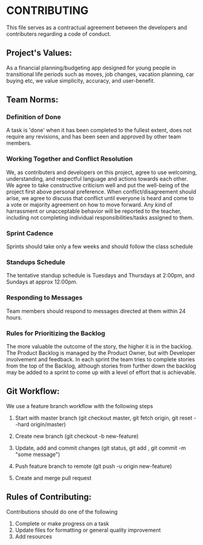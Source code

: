 # __CONTRIBUTING__ 
This file serves as a contractual agreement between the developers and contributers regarding a code of conduct.

## __Project's Values:__ 
As a financial planning/budgeting app designed for young people in transitional life periods such as moves, job changes, vacation planning, car buying etc, we value simplicity, accuracy, and user-benefit.

## __Team Norms:__ 

### Definition of Done 
A task is 'done' when it has been completed to the fullest extent, does not require any revisions, and has been seen and approved by other team members.

### Working Together and Conflict Resolution 
We, as contributers and developers on this project, agree to use welcoming, understanding, and respectful language and actions towards each other. We agree to take constructive criticism well and put the well-being of the project first above personal preference. When conflict/disagreement should arise, we agree to discuss that conflict until everyone is heard and come to a vote or majority agreement on how to move forward. Any kind of harrassment or unacceptable behavior will be reported to the teacher, including not completing individual responsibilities/tasks assigned to them. 

### Sprint Cadence 
Sprints should take only a few weeks and should follow the class schedule

### Standups Schedule 
The tentative standup schedule is Tuesdays and Thursdays at 2:00pm, and Sundays at approx 12:00pm. 

### Responding to Messages
Team members should respond to messages directed at them within 24 hours.

### Rules for Prioritizing the Backlog 
The more valuable the outcome of the story, the higher it is in the backlog. The Product Backlog is managed by the Product Owner, but with Developer involvement and feedback. In each sprint the team tries to complete stories from the top of the Backlog, although stories from further down the backlog may be added to a sprint to come up with a level of effort that is achievable.

## __Git Workflow:__ 
We use a feature branch workflow with the following steps

1. Start with master branch
	(git checkout master,
	git fetch origin,
	git reset --hard origin/master)

2. Create new branch
	(git checkout -b new-feature)

3. Update, add and commit changes
	(git status,
	git add <some-file>,
	git commit -m "some message")

4. Push feature branch to remote 
	(git push -u origin new-feature)

5. Create and merge pull request

## __Rules of Contributing:__ 
Contributions should do one of the following

1. Complete or make progress on a task 
2. Update files for formatting or general quality improvement
3. Add resources 